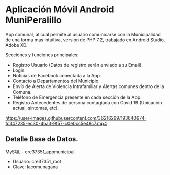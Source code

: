 # Aplicación Móvil Android MuniPeralillo

App comunal, al cuál permite al usuario comunicarse con la Municipalidad de una forma mas intuitiva, versión de PHP 7.2, trabajado en Android Studio, Adobe XD.

Secciones y funciones principales:

- Registro Usuario (Datos de registro serán enviado a su Email).
- Login.
- Noticias de Facebook conectada a la App.
- Contacto a Departamentos del Municipio.
- Envío de Alerta de Violencia Intrafamiliar y Alertas comunes dentro de la Comuna.
- Teléfono de Emergencia presente en cada sección de la App.
- Registro Antecedentes de persona contagiada con Covid 19 (Ubicación actual, sintomas, etc).

https://user-images.githubusercontent.com/36216299/193640974-fc347235-ec30-4ba3-9f57-c0e0cc5e48c7.mp4

## Detalle Base de Datos.
MySQL - cre37351_appmunicipal
- Usuario: cre37351_root
- Clave: lacomunagana
